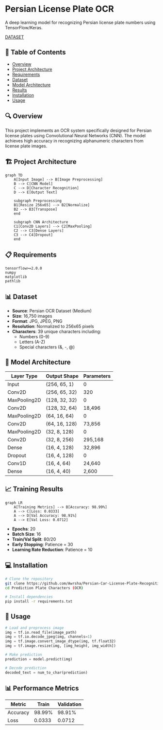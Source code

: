 # Persian License Plate OCR

A deep learning model for recognizing Persian license plate numbers using TensorFlow/Keras.


[DATASET](https://forms.gle/CbNBWCbmjRRDoLFr5)

## 📝 Table of Contents
- [Overview](#overview)
- [Project Architecture](#project-architecture)
- [Requirements](#requirements)
- [Dataset](#dataset)
- [Model Architecture](#model-architecture)
- [Results](#results)
- [Installation](#installation)
- [Usage](#usage)

## 🔍 Overview

This project implements an OCR system specifically designed for Persian license plates using Convolutional Neural Networks (CNN). The model achieves high accuracy in recognizing alphanumeric characters from license plate images.

## 🏗 Project Architecture

```mermaid
graph TD
    A[Input Image] --> B[Image Preprocessing]
    B --> C[CNN Model]
    C --> D[Character Recognition]
    D --> E[Output Text]
    
    subgraph Preprocessing
    B1[Resize 256x65] --> B2[Normalize]
    B2 --> B3[Transpose]
    end
    
    subgraph CNN Architecture
    C1[Conv2D Layers] --> C2[MaxPooling]
    C2 --> C3[Dense Layers]
    C3 --> C4[Dropout]
    end
```

## 📋 Requirements

```
tensorflow>=2.0.0
numpy
matplotlib
pathlib
```

## 📊 Dataset

- **Source**: Persian OCR Dataset (Medium)
- **Size**: 16,750 images
- **Format**: JPG, JPEG, PNG
- **Resolution**: Normalized to 256x65 pixels
- **Characters**: 39 unique characters including:
  - Numbers (0-9)
  - Letters (A-Z)
  - Special characters (&, -, @)

## 🧮 Model Architecture

| Layer Type | Output Shape | Parameters |
|------------|--------------|------------|
| Input | (256, 65, 1) | 0 |
| Conv2D | (256, 65, 32) | 320 |
| MaxPooling2D | (128, 32, 32) | 0 |
| Conv2D | (128, 32, 64) | 18,496 |
| MaxPooling2D | (64, 16, 64) | 0 |
| Conv2D | (64, 16, 128) | 73,856 |
| MaxPooling2D | (32, 8, 128) | 0 |
| Conv2D | (32, 8, 256) | 295,168 |
| Dense | (16, 4, 128) | 32,896 |
| Dropout | (16, 4, 128) | 0 |
| Conv1D | (16, 4, 64) | 24,640 |
| Dense | (16, 4, 40) | 2,600 |

## 📈 Training Results

```mermaid
graph LR
    A[Training Metrics] --> B[Accuracy: 98.99%]
    A --> C[Loss: 0.0333]
    A --> D[Val Accuracy: 98.91%]
    A --> E[Val Loss: 0.0712]
```

- **Epochs**: 20
- **Batch Size**: 16
- **Train/Val Split**: 80/20
- **Early Stopping**: Patience = 30
- **Learning Rate Reduction**: Patience = 10

## 💻 Installation

```bash
# Clone the repository
git clone https://github.com/Awrsha/Persian-Car-License-Plate-Recognition.git
cd Prediction Plate Characters (OCR)

# Install dependencies
pip install -r requirements.txt
```

## 🚀 Usage

```python
# Load and preprocess image
img = tf.io.read_file(image_path)
img = tf.io.decode_jpeg(img, channels=1)
img = tf.image.convert_image_dtype(img, tf.float32)
img = tf.image.resize(img, [img_height, img_width])

# Make prediction
prediction = model.predict(img)

# Decode prediction
decoded_text = num_to_char(prediction)
```

## 📊 Performance Metrics

| Metric | Train | Validation |
|--------|--------|------------|
| Accuracy | 98.99% | 98.91% |
| Loss | 0.0333 | 0.0712 |
```
